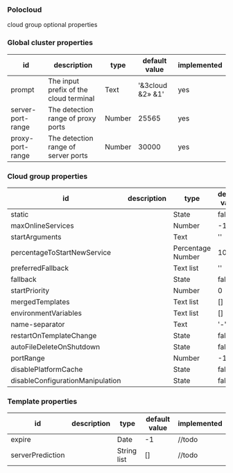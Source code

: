 ### Polocloud


cloud group optional properties 

### Global cluster properties

| id                | description                            | type   | default value    | implemented |
|-------------------|----------------------------------------|--------|------------------|-------------|
| prompt            | The input prefix of the cloud terminal | Text   | '&3cloud &2» &1' | yes         |
| server-port-range | The detection range of proxy ports     | Number | 25565            | yes         |
| proxy-port-range  | The detection range of server ports    | Number | 30000            | yes         |


### Cloud group properties
| id                               | description | type              | default value | implemented |
|----------------------------------|-------------|-------------------|---------------|-------------|
| static                           |             | State             | false         | yes         |
| maxOnlineServices                |             | Number            | -1            | //todo      |
| startArguments                   |             | Text              | ''            | //todo      |
| percentageToStartNewService      |             | Percentage Number | 100.0         | //todo      |
| preferredFallback                |             | Text list         | ''            | //todo      |
| fallback                         |             | State             | false         | yes         |
| startPriority                    |             | Number            | 0             | //todo      |
| mergedTemplates                  |             | Text list         | []            | //todo      |
| environmentVariables             |             | Text list         | []            | //todo      |
| name-separator                   |             | Text              | '-'           | //todo      |
| restartOnTemplateChange          |             | State             | false         | //todo      |
| autoFileDeleteOnShutdown         |             | State             | false         | //todo      |
| portRange                        |             | Number            | -1            | //todo      |
| disablePlatformCache             |             | State             | false         | //todo      |
| disableConfigurationManipulation |             | State             | false         | //todo      |

### Template properties
| id               | description | type        | default value | implemented |
|------------------|-------------|-------------|---------------|-------------|
| expire           |             | Date        | -1            | //todo      |
| serverPrediction |             | String list | []            | //todo      |
